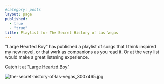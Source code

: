 ```yaml
---
#category: posts
layout: page
published: 
  - true
  - "true"
title: Playlist for The Secret History of Las Vegas
---
```


"Large Hearted Boy" has published a playlist of songs that I think inspired my new novel, or that work as companions as you read it. Or at the very list would make a great listening experience. 

Catch it at ["Large Hearted Boy"](http://www.largeheartedboy.com/blog/archive/2014/02/book_notes_chri_21.html)

![the-secret-history-of-las-vegas_300x465.jpg](/assets/img/the-secret-history-of-las-vegas_300x465.jpg)